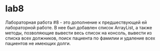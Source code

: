 # lab8
Лабораторная работа #8 - это дополнение к предшествующей ей лабораторной работе.
В нее был добавлен список ArrayList, а также методы, позволяющие вывести весь список на консоль, 
вывести из списка всех должников, поиск пациента по фамилии и удаление всех пациентов не имеющих долги.
